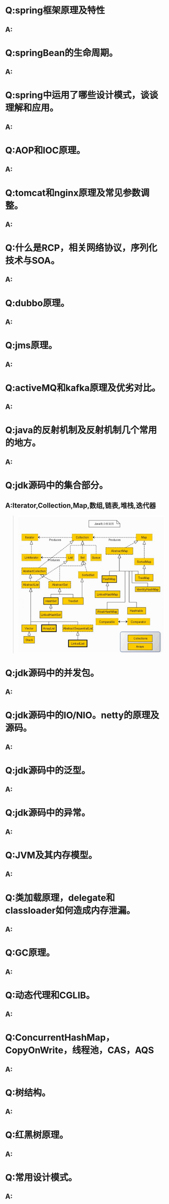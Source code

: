 Q:spring框架原理及特性
===
A: 
---

  
Q:springBean的生命周期。
===
A:  
---


Q:spring中运用了哪些设计模式，谈谈理解和应用。
===
A:   
---  
   

Q:AOP和IOC原理。
===
A:   
--- 


Q:tomcat和nginx原理及常见参数调整。
===
A:   
---  
   

Q:什么是RCP，相关网络协议，序列化技术与SOA。
===
A:   
---


Q:dubbo原理。
===
A:   
---  


Q:jms原理。
===
A:  
---  


Q:activeMQ和kafka原理及优劣对比。
===
A:  
---


Q:java的反射机制及反射机制几个常用的地方。
===
A:  
---


Q:jdk源码中的集合部分。
===
A:Iterator,Collection,Map,数组,链表,堆栈,迭代器
---
>![Image text](https://github.com/IceDarron/Note/blob/master/Image/java_collection.png)


Q:jdk源码中的并发包。
===
A:  
---


Q:jdk源码中的IO/NIO。netty的原理及源码。
===
A:  
---


Q:jdk源码中的泛型。
===
A:  
---


Q:jdk源码中的异常。
===
A:  
---


Q:JVM及其内存模型。
===
A:  
---   


Q:类加载原理，delegate和classloader如何造成内存泄漏。
===
A:  
---    


Q:GC原理。
===
A:  
---    


Q:动态代理和CGLIB。
===
A:  
--- 


Q:ConcurrentHashMap，CopyOnWrite，线程池，CAS，AQS
===
A:  
---


Q:树结构。
===
A:  
---   
   

Q:红黑树原理。
===
A:   
---
   

Q:常用设计模式。
===
A:  
---   

